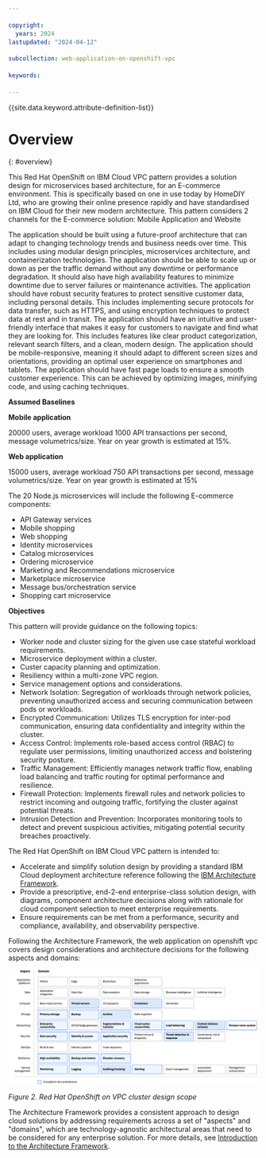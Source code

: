 ```yaml
---

copyright:
  years: 2024
lastupdated: "2024-04-12"

subcollection: web-application-on-openshift-vpc

keywords:

---
```


{{site.data.keyword.attribute-definition-list}}

# Overview
{: #overview}


This Red Hat OpenShift on IBM Cloud VPC pattern provides a solution design for microservices based architecture, for an E-commerce environment. This is specifically based on one in use today by HomeDIY Ltd, who are growing their online presence rapidly and have standardised on IBM Cloud for their new modern architecture.
This pattern considers 2 channels for the E-commerce solution:  Mobile Application and Website

The application should be built using a future-proof architecture that can adapt to changing technology trends and business needs over time. This includes using modular design principles, microservices architecture, and containerization technologies.
The application should be able to scale up or down as per the traffic demand without any downtime or performance degradation. It should also have high availability features to minimize downtime due to server failures or maintenance activities.
The application should have robust security features to protect sensitive customer data, including personal details. This includes implementing secure protocols for data transfer, such as HTTPS, and using encryption techniques to protect data at rest and in transit.
The application should have an intuitive and user-friendly interface that makes it easy for customers to navigate and find what they are looking for. This includes features like clear product categorization, relevant search filters, and a clean, modern design.
The application should be mobile-responsive, meaning it should adapt to different screen sizes and orientations, providing an optimal user experience on smartphones and tablets.
The application should have fast page loads to ensure a smooth customer experience. This can be achieved by optimizing images, minifying code, and using caching techniques.

**Assumed Baselines**

**Mobile application**

20000 users, average workload 1000 API transactions per second, message volumetrics/size. Year on year growth is estimated at 15%.

**Web application**

15000 users, average workload 750 API transactions per second, message volumetrics/size. Year on year growth is estimated at 15%

The 20 Node.js microservices will include the following E-commerce components:

-   API Gateway services
-   Mobile shopping
-   Web shopping
-   Identity microservices
-   Catalog microservices
-   Ordering microservice
-   Marketing and Recommendations microservice
-   Marketplace microservice
-   Message bus/orchestration service
-   Shopping cart microservice

**Objectives**

This pattern will provide guidance on the following topics:

-   Worker node and cluster sizing for the given use case stateful workload requirements.
-   Microservice deployment within a cluster.
-   Custer capacity planning and optimization.
-   Resiliency within a multi-zone VPC region.
-   Service management options and considerations.
-   Network Isolation: Segregation of workloads through network policies, preventing unauthorized access and securing communication between pods or workloads.
-   Encrypted Communication: Utilizes TLS encryption for inter-pod communication, ensuring data confidentiality and integrity within the cluster.
-   Access Control: Implements role-based access control (RBAC) to regulate user permissions, limiting unauthorized access and bolstering security posture.
-   Traffic Management: Efficiently manages network traffic flow, enabling load balancing and traffic routing for optimal performance and resilience.
-   Firewall Protection: Implements firewall rules and network policies to restrict incoming and outgoing traffic, fortifying the cluster against potential threats.
-   Intrusion Detection and Prevention: Incorporates monitoring tools to detect and prevent suspicious activities, mitigating potential security breaches proactively.

The Red Hat OpenShift on IBM Cloud VPC pattern is intended to:

-   Accelerate and simplify solution design by providing a standard IBM Cloud deployment architecture reference following the [IBM Architecture Framework](https://cloud.ibm.com/docs/architecture-framework).
-   Provide a prescriptive, end-2-end enterprise-class solution design, with diagrams, component architecture decisions along with rationale for cloud component selection to meet enterprise requirements.
-   Ensure requirements can be met from a performance, security and compliance, availability, and observability perspective.

Following the Architecture Framework, the web application on openshift vpc covers design considerations and architecture decisions for the following aspects and domains:

![A screen shot of a computer Description automatically generated](image/3ae57d26830ed794b58c403c5e917bc4.png)

*Figure 2. Red Hat OpenShift on VPC cluster design scope*



The Architecture Framework provides a consistent approach to design cloud solutions by addressing requirements across a set of "aspects" and "domains", which are technology-agnostic architectural areas that need to be considered for any enterprise solution. For more details, see [Introduction to the Architecture Framework](/docs/architecture-framework).
